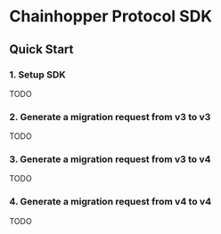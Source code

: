 # Chainhopper Protocol SDK

## Quick Start

### 1. Setup SDK

TODO

### 2. Generate a migration request from v3 to v3

TODO

### 3. Generate a migration request from v3 to v4

TODO

### 4. Generate a migration request from v4 to v4

TODO
